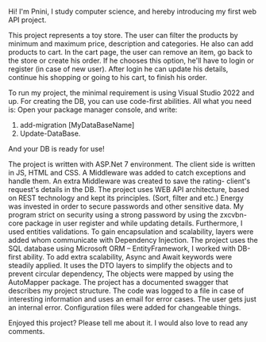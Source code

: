Hi!
I'm Pnini, I study computer science, and hereby introducing my first web API project.

This project represents a toy store. The user can filter the products by minimum and maximum price, description and categories. He also can add products to cart. In the cart page, the user can remove an item, go back to the store or create his order. If he chooses this option, he'll have to login or register (in case of new user). After login he can update his details, continue his shopping or going to his cart, to finish his order.

To run my project, the minimal requirement is using Visual Studio 2022 and up. For creating the DB, you can use code-first abilities. All what you need is: 
Open your package manager console, and write:
1. add-migration [MyDataBaseName]
2. Update-DataBase. 

And your DB is ready for use!

The project is written with ASP.Net 7 environment. The client side is written in JS, HTML and CSS.
A Middleware was added to catch exceptions and handle them.
An extra Middleware was created to save the rating- client's request's details in the DB.
The project uses WEB API architecture, based on REST technology and kept its principles. (Sort, filter and etc.)
Energy was invested in order to secure passwords and other sensitive data. My program strict on security using a strong password by using the zxcvbn-core package in user register and while updating details.
Furthermore, I used entities validations.
To gain encapsulation and scalability, layers were added whom communicate with Dependency Injection.
The project uses the SQL database using Microsoft ORM – EntityFramework, I worked with DB-first ability.
To add extra scalability, Async and Await keywords were steadily applied.
It uses the DTO layers to simplify the objects and to prevent circular dependency, The objects were mapped by using the AutoMapper package.
The project has a documented swagger that describes my project structure.
The code was logged to a file in case of interesting information and uses an email for error cases. The user gets just an internal error.
Configuration files were added for changeable things.

Enjoyed this project? Please tell me about it. I would also love to read any comments.
